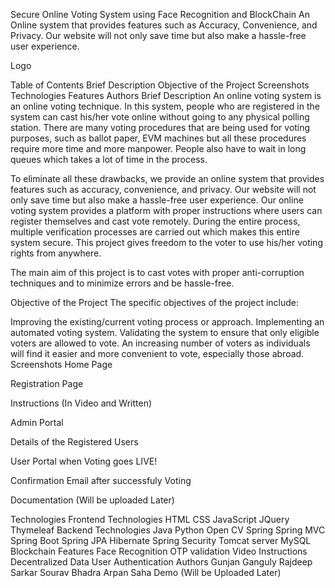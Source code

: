Secure Online Voting System using Face Recognition and BlockChain
An Online system that provides features such as Accuracy, Convenience, and Privacy. Our website will not only save time but also make a hassle-free user experience.

Logo

Table of Contents
Brief Description
Objective of the Project
Screenshots
Technologies
Features
Authors
Brief Description
An online voting system is an online voting technique. In this system, people who are registered in the system can cast his/her vote online without going to any physical polling station. There are many voting procedures that are being used for voting purposes, such as ballot paper, EVM machines but all these procedures require more time and more manpower. People also have to wait in long queues which takes a lot of time in the process.

To eliminate all these drawbacks, we provide an online system that provides features such as accuracy, convenience, and privacy. Our website will not only save time but also make a hassle-free user experience. Our online voting system provides a platform with proper instructions where users can register themselves and cast vote remotely. During the entire process, multiple verification processes are carried out which makes this entire system secure. This project gives freedom to the voter to use his/her voting rights from anywhere.

The main aim of this project is to cast votes with proper anti-corruption techniques and to minimize errors and be hassle-free.

Objective of the Project
The specific objectives of the project include:

Improving the existing/current voting process or approach.
Implementing an automated voting system.
Validating the system to ensure that only eligible voters are allowed to vote.
An increasing number of voters as individuals will find it easier and more convenient to vote, especially those abroad.
Screenshots
Home Page


Registration Page


Instructions (In Video and Written)


Admin Portal


Details of the Registered Users


User Portal when Voting goes LIVE!


Confirmation Email after successfuly Voting


Documentation
(Will be uploaded Later)

Technologies
Frontend Technologies
HTML
CSS
JavaScript
JQuery
Thymeleaf
Backend Technologies
Java
Python
Open CV
Spring
Spring MVC
Spring Boot
Spring JPA
Hibernate
Spring Security
Tomcat server
MySQL
Blockchain
Features
Face Recognition
OTP validation
Video Instructions
Decentralized Data
User Authentication
Authors
Gunjan Ganguly
Rajdeep Sarkar
Sourav Bhadra
Arpan Saha
Demo
(Will be Uploaded Later)
